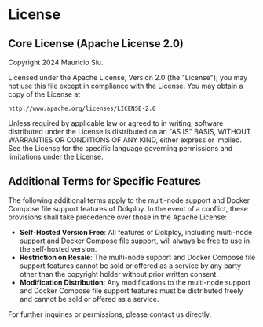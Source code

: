 # License

## Core License (Apache License 2.0)

Copyright 2024 Mauricio Siu.

Licensed under the Apache License, Version 2.0 (the "License");
you may not use this file except in compliance with the License.
You may obtain a copy of the License at

    http://www.apache.org/licenses/LICENSE-2.0

Unless required by applicable law or agreed to in writing, software
distributed under the License is distributed on an "AS IS" BASIS,
WITHOUT WARRANTIES OR CONDITIONS OF ANY KIND, either express or implied.
See the License for the specific language governing permissions and limitations under the License.

## Additional Terms for Specific Features

The following additional terms apply to the multi-node support and Docker Compose file support features of Dokploy. In the event of a conflict, these provisions shall take precedence over those in the Apache License:

- **Self-Hosted Version Free**: All features of Dokploy, including multi-node support and Docker Compose file support, will always be free to use in the self-hosted version.
- **Restriction on Resale**: The multi-node support and Docker Compose file support features cannot be sold or offered as a service by any party other than the copyright holder without prior written consent.
- **Modification Distribution**: Any modifications to the multi-node support and Docker Compose file support features must be distributed freely and cannot be sold or offered as a service.

For further inquiries or permissions, please contact us directly.
